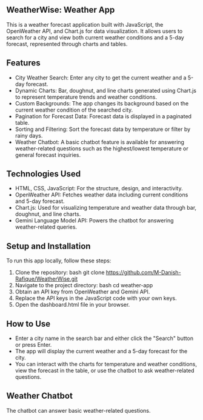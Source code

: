 ## WeatherWise: Weather App
This is a weather forecast application built with JavaScript, the OpenWeather API, and Chart.js for data visualization. It allows users to search for a city and view both current weather conditions and a 5-day forecast, represented through charts and tables.

## Features
- City Weather Search: Enter any city to get the current weather and a 5-day forecast.
- Dynamic Charts: Bar, doughnut, and line charts generated using Chart.js to represent temperature trends and weather conditions.
- Custom Backgrounds: The app changes its background based on the current weather condition of the searched city.
- Pagination for Forecast Data: Forecast data is displayed in a paginated table.
- Sorting and Filtering: Sort the forecast data by temperature or filter by rainy days.
- Weather Chatbot: A basic chatbot feature is available for answering weather-related questions such as the highest/lowest temperature or general forecast inquiries.

## Technologies Used
- HTML, CSS, JavaScript: For the structure, design, and interactivity.
- OpenWeather API: Fetches weather data including current conditions and 5-day forecast.
- Chart.js: Used for visualizing temperature and weather data through bar, doughnut, and line charts.
- Gemini Language Model API: Powers the chatbot for answering weather-related queries.

## Setup and Installation
To run this app locally, follow these steps:

1. Clone the repository: bash git clone https://github.com/M-Danish-Rafique/WeatherWise.git
2. Navigate to the project directory: bash cd weather-app
3. Obtain an API key from OpenWeather and Gemini API.
4. Replace the API keys in the JavaScript code with your own keys.
5. Open the dashboard.html file in your browser.

## How to Use
- Enter a city name in the search bar and either click the "Search" button or press Enter.
- The app will display the current weather and a 5-day forecast for the city.
- You can interact with the charts for temperature and weather conditions, view the forecast in the table, or use the chatbot to ask weather-related questions.

## Weather Chatbot
The chatbot can answer basic weather-related questions.